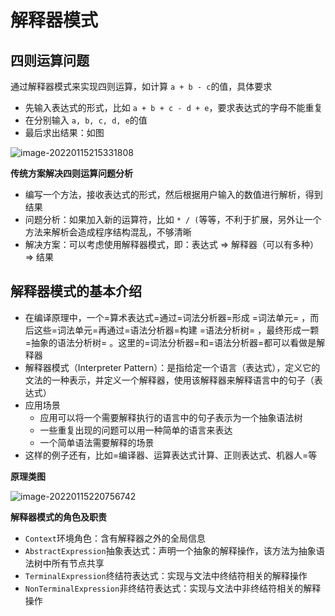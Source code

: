 # 解释器模式

## 四则运算问题

通过解释器模式来实现四则运算，如计算 `a + b - c`的值，具体要求

* 先输入表达式的形式，比如 `a + b + c - d + e`，要求表达式的字母不能重复
* 在分别输入 `a, b, c, d, e`的值
* 最后求出结果：如图

![image-20220115215331808](https://s2.loli.net/2022/01/15/Br8E7vKUJHNs6ZF.png)

**传统方案解决四则运算问题分析**

* 编写一个方法，接收表达式的形式，然后根据用户输入的数值进行解析，得到结果
* 问题分析：如果加入新的运算符，比如 `* / (`等等，不利于扩展，另外让一个方法来解析会造成程序结构混乱，不够清晰
* 解决方案：可以考虑使用解释器模式，即：表达式 => 解释器（可以有多种） => 结果

## 解释器模式的基本介绍

* 在编译原理中，一个=算术表达式=通过=词法分析器=形成 =词法单元= ，而后这些=词法单元=再通过=语法分析器=构建 =语法分析树= ，最终形成一颗 =抽象的语法分析树= 。这里的=词法分析器=和=语法分析器=都可以看做是解释器
* 解释器模式（Interpreter Pattern）：是指给定一个语言（表达式），定义它的文法的一种表示，并定义一个解释器，使用该解释器来解释语言中的句子（表达式）
* 应用场景
  * 应用可以将一个需要解释执行的语言中的句子表示为一个抽象语法树
  * 一些重复出现的问题可以用一种简单的语言来表达
  * 一个简单语法需要解释的场景
* 这样的例子还有，比如=编译器、运算表达式计算、正则表达式、机器人=等

**原理类图**

![image-20220115220756742](https://s2.loli.net/2022/01/15/kEWMS3rshKcTwOy.png)

**解释器模式的角色及职责**

* `Context`环境角色：含有解释器之外的全局信息
* `AbstractExpression`抽象表达式：声明一个抽象的解释操作，该方法为抽象语法树中所有节点共享
* `TerminalExpression`终结符表达式：实现与文法中终结符相关的解释操作
* `NonTerminalExpression`非终结符表达式：实现与文法中非终结符相关的解释操作
